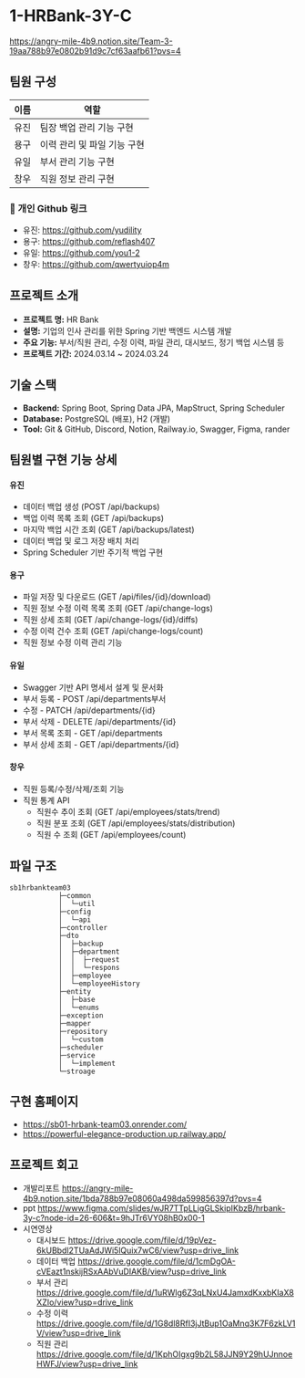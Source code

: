 # 1-HRBank-3Y-C
https://angry-mile-4b9.notion.site/Team-3-19aa788b97e0802b91d9c7cf63aafb61?pvs=4

## 팀원 구성
| 이름 | 역할 |
| --- | --- |
| 유진 | 팀장 백업 관리 기능 구현 |
| 용구 | 이력 관리 및 파일 기능 구현 |
| 유일 | 부서 관리 기능 구현 |
| 창우 | 직원 정보 관리 구현 |
### 🔗 개인 Github 링크

- 유진: https://github.com/yudility
- 용구: https://github.com/reflash407
- 유일: https://github.com/you1-2
- 창우: https://github.com/qwertyuiop4m
## 프로젝트 소개
- **프로젝트 명:** HR Bank
- **설명:** 기업의 인사 관리를 위한 Spring 기반 백엔드 시스템 개발
- **주요 기능:** 부서/직원 관리, 수정 이력, 파일 관리, 대시보드, 정기 백업 시스템 등
- **프로젝트 기간:** 2024.03.14 ~ 2024.03.24
## 기술 스택
- **Backend:** Spring Boot, Spring Data JPA, MapStruct, Spring Scheduler
- **Database:** PostgreSQL (배포), H2 (개발)
- **Tool:** Git & GitHub, Discord, Notion, Railway.io, Swagger, Figma, rander

## 팀원별 구현 기능 상세
#### 유진
- 데이터 백업 생성 (POST /api/backups)
- 백업 이력 목록 조회 (GET /api/backups)
- 마지막 백업 시간 조회 (GET /api/backups/latest)
- 데이터 백업 및 로그 저장 배치 처리
- Spring Scheduler 기반 주기적 백업 구현
#### 용구
- 파일 저장 및 다운로드 (GET /api/files/{id}/download)
- 직원 정보 수정 이력 목록 조회 (GET /api/change-logs)
- 직원 상세 조회 (GET /api/change-logs/{id}/diffs)
- 수정 이력 건수 조회 (GET /api/change-logs/count)
- 직원 정보 수정 이력 관리 기능
#### 유일
- Swagger 기반 API 명세서 설계 및 문서화
- 부서 등록 - POST /api/departments부서
- 수정 - PATCH /api/departments/{id}
- 부서 삭제 - DELETE /api/departments/{id}
- 부서 목록 조회 - GET /api/departments
- 부서 상세 조회 - GET /api/departments/{id}
#### 창우
- 직원 등록/수정/삭제/조회 기능
- 직원 통계 API
    - 직원수 추이 조회 (GET /api/employees/stats/trend)
    - 직원 분포 조회 (GET /api/employees/stats/distribution)
    - 직원 수 조회 (GET /api/employees/count)
## 파일 구조 
```
sb1hrbankteam03
            ├─common
            │  └─util
            ├─config
            │  └─api
            ├─controller
            ├─dto
            │  ├─backup
            │  ├─department
            │  │  ├─request
            │  │  └─respons
            │  ├─employee
            │  └─employeeHistory
            ├─entity
            │  ├─base
            │  └─enums
            ├─exception
            ├─mapper
            ├─repository
            │  └─custom
            ├─scheduler
            ├─service
            │  └─implement
            └─stroage

```

## 구현 홈페이지
- https://sb01-hrbank-team03.onrender.com/ 
- https://powerful-elegance-production.up.railway.app/
## 프로젝트 회고
- 개발리포트 https://angry-mile-4b9.notion.site/1bda788b97e08060a498da599856397d?pvs=4 
- ppt https://www.figma.com/slides/wJR7TTpLLigGLSkipIKbzB/hrbank-3y-c?node-id=26-606&t=9hJTr6VY08hB0x00-1
- 시연영상 
   -  대시보드 https://drive.google.com/file/d/19pVez-6kUBbdl2TUaAdJWi5lQuix7wC6/view?usp=drive_link
   -  데이터 백업 https://drive.google.com/file/d/1cmDgOA-cVEazt1nskijRSxAAbVuDIAKB/view?usp=drive_link
   - 부서 관리  https://drive.google.com/file/d/1uRWlg6Z3qLNxU4JamxdKxxbKIaX8XZIo/view?usp=drive_link
   - 수정 이력 https://drive.google.com/file/d/1G8dl8RfI3jJtBup1OaMnq3K7F6zkLV1V/view?usp=drive_link
   - 직원 관리 https://drive.google.com/file/d/1KphOIgxg9b2L58JJN9Y29hUJnnoeHWFJ/view?usp=drive_link
